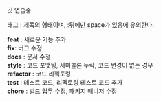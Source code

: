 깃 연습중

태그 : 제목의 형태이며, :뒤에만 space가 있음에 유의한다.<br/>

**feat** : 새로운 기능 추가<br/>
**fix**: 버그 수정<br/>
**docs** : 문서 수정<br/>
**style** : 코드 포맷팅, 세미콜론 누락, 코드 변경이 없는 경우<br/>
**refactor** : 코드 리펙토링<br/>
**test** : 테스트 코드, 리펙토링 테스트 코드 추가<br/>
**chore** : 빌드 업무 수정, 패키지 매니저 수정

